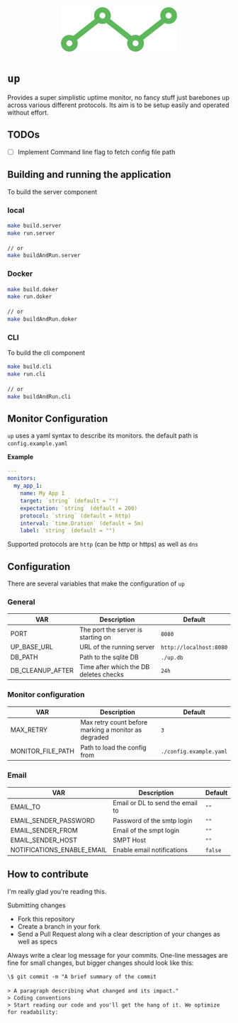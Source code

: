 <div align="center">
  <img height="100px" src="/logo.svg" />
</div>

# `up`

Provides a super simplistic uptime monitor, no fancy stuff just barebones up across various different protocols. Its aim is to be setup easily and operated without effort.

## TODOs

- [ ] Implement Command line flag to fetch config file path

## Building and running the application

To build the server component

### local

```sh
make build.server
make run.server

// or
make buildAndRun.server
```

### Docker

```sh
make build.doker
make run.doker

// or
make buildAndRun.doker
```

### CLI

To build the cli component

```sh
make build.cli
make run.cli

// or
make buildAndRun.cli
```

## Monitor Configuration

`up` uses a yaml syntax to describe its monitors.
the default path is `config.example.yaml`

**Example**

```yaml
---
monitors:
  my_app_1:
    name: My App 1
    target: `string` (default = "")
    expectation: `string` (default = 200)
    protocol: `string` (default = http)
    interval: `time.Dration` (default = 5m)
    label: `string` (default = "")
```

Supported protocols are `http` (can be http or https) as well as `dns`

## Configuration

There are several variables that make the configuration of `up`

### General

| VAR              | Description                            | Default                 |
| ---------------- | -------------------------------------- | ----------------------- |
| PORT             | The port the server is starting on     | `8080`                  |
| UP_BASE_URL      | URL of the running server              | `http://localhost:8080` |
| DB_PATH          | Path to the sqlite DB                  | `./up.db`               |
| DB_CLEANUP_AFTER | Time after which the DB deletes checks | `24h`                   |

### Monitor configuration

| VAR               | Description                                          | Default                 |
| ----------------- | ---------------------------------------------------- | ----------------------- |
| MAX_RETRY         | Max retry count before marking a monitor as degraded | `3`                     |
| MONITOR_FILE_PATH | Path to load the config from                         | `./config.example.yaml` |

### Email

| VAR                        | Description                      | Default |
| -------------------------- | -------------------------------- | ------- |
| EMAIL_TO                   | Email or DL to send the email to | `""`    |
| EMAIL_SENDER_PASSWORD      | Password of the smtp login       | `""`    |
| EMAIL_SENDER_FROM          | Email of the smpt login          | `""`    |
| EMAIL_SENDER_HOST          | SMPT Host                        | `""`    |
| NOTIFICATIONS_ENABLE_EMAIL | Enable email notifications       | `false` |

## How to contribute

I'm really glad you're reading this.

Submitting changes

- Fork this repository
- Create a branch in your fork
- Send a Pull Request along wih a clear description of your changes as well as specs

Always write a clear log message for your commits. One-line messages are fine for small changes, but bigger changes should look like this:

```
\$ git commit -m "A brief summary of the commit

> A paragraph describing what changed and its impact."
> Coding conventions
> Start reading our code and you'll get the hang of it. We optimize for readability:
```
